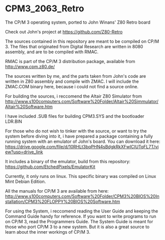 # CPM3_2063_Retro
The CP/M 3 operating system, ported to John Winans' Z80 Retro board

Check out John's project at https://github.com/Z80-Retro

The sources contained in this repository are meant to be compiled on CP/M 3.
The files that originated from Digital Research are written in 8080 assembly, 
and are to be compiled with RMAC.

RMAC is part of the CP/M 3 distribution package, available from http://www.cpm.z80.de/

The sources written by me, and the parts taken from John's code are written 
in Z80 assembly and compile with ZMAC. I will include the ZMAC.COM binary 
here, because i could not find a source online.

For building the sources, i reccomend the Altair Z80 Simulator from 
http://www.s100computers.com/Software%20Folder/Altair%20Simmulator/Altair%20Software.htm

I have included .SUB files for building CPM3.SYS and the bootloader LDR.BIN

For those who do not wish to tinker with the source, or want to try the system before diving into it, 
i have prepared a package containing a fully running system with an emulator of John's board. You can download it here:
https://drive.google.com/file/d/10RHLt3bqPHN4sBdgkRkXFwICIUTqFL7T/view?usp=drive_link

It includes a binary of the emulator, build from this repository:
https://github.com/EtchedPixels/EmulatorKit

Currently, it only runs on linux. This specific binary was compiled on Linux Mint Debian Edition.

All the manuals for CP/M 3 are available from here: http://www.s100computers.com/Software%20Folder/CPM3%20BIOS%20Installation/CPM3%20FLOPPY%20BIOS%20Software.htm

For using the System, i reccomend reading the User Guide and keeping the Command Guide handy for reference.
If you want to write programs to run on CP/M 3, read the Programmers Guide.
The System Guide is meant for those who port CP/M 3 to a new system. But it is also a great source to learn about the inner workings of CP/M 3.
